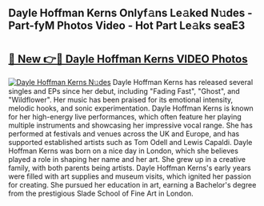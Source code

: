 ## Dayle Hoffman Kerns Onlyf𝚊ns Le𝚊ked N𝚞des - Part-fyM Photos Video - Hot Part Le𝚊ks seaE3

# <h2><a href="http://ab32197.deff.icu/?id=Dayle+Hoffman+Kerns">🔗 New 👉🔴 Dayle Hoffman Kerns VIDEO Photos</a></h2>

[![Dayle Hoffman Kerns N𝚞des](https://i.imgur.com/rIISA9y.gif)](http://ab32197.deff.icu/?id=Dayle+Hoffman+Kerns)
Dayle Hoffman Kerns has released several singles and EPs since her debut, including "Fading Fast", "Ghost", and "Wildflower". Her music has been praised for its emotional intensity, melodic hooks, and sonic experimentation. Dayle Hoffman Kerns is known for her high-energy live performances, which often feature her playing multiple instruments and showcasing her impressive vocal range. She has performed at festivals and venues across the UK and Europe, and has supported established artists such as Tom Odell and Lewis Capaldi. Dayle Hoffman Kerns was born on a nice day in London, which she believes played a role in shaping her name and her art. She grew up in a creative family, with both parents being artists. Dayle Hoffman Kerns's early years were filled with art supplies and museum visits, which ignited her passion for creating. She pursued her education in art, earning a Bachelor's degree from the prestigious Slade School of Fine Art in London.
